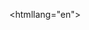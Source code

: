 <!DOCTYPE html>
<htmllang="en">
  <head>
    <script src="https://cdnjs.cloudflare.com/ajax/libs/p5.js/1.8.0/p5.js"></script>
    <script src="https://cdnjs.cloudflare.com/ajax/libs/p5.js/1.8.0/addons/p5.sound.min.js"></>
    <link rel="stylesheet" type="text/css" href="style.css">
    <meta charset="utf-8" />

  </head>
  <body>https://tenor.com/6iNq.gif
    <main>
    </main>
    <script src="sketch.js"></script>
  </body>
</html>
